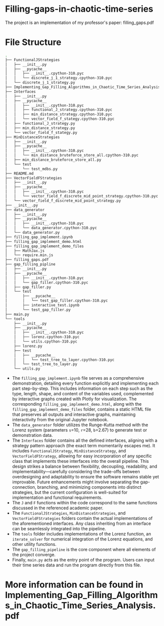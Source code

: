# Filling-gaps-in-chaotic-time-series

The project is an implementation of my professor's paper: filling_gaps.pdf

# File Structure

```bash
.
├── FunctionalJStrategies
│   ├── __init__.py
│   ├── __pycache__
│   │   ├── __init__.cpython-310.pyc
│   │   └── discrete_j_1_strategy.cpython-310.pyc
│   └── discrete_j_1_strategy.py
├── Implementing_Gap_Filling_Algorithms_in_Chaotic_Time_Series_Analysis.pdf
├── Interfaces
│   ├── __init__.py
│   ├── __pycache__
│   │   ├── __init__.cpython-310.pyc
│   │   ├── functional_J_strategy.cpython-310.pyc
│   │   ├── min_distance_strategy.cpython-310.pyc
│   │   └── vector_field_f_stategy.cpython-310.pyc
│   ├── functional_J_strategy.py
│   ├── min_distance_strategy.py
│   └── vector_field_f_stategy.py
├── MinDistanceStrategies
│   ├── __init__.py
│   ├── __pycache__
│   │   ├── __init__.cpython-310.pyc
│   │   └── min_distance_bruteforce_store_all.cpython-310.pyc
│   ├── min_distance_bruteforce_store_all.py
│   └── test
│       └── test_mdbs.py
├── README.md
├── VectorFieldFStrategies
│   ├── __init__.py
│   ├── __pycache__
│   │   ├── __init__.cpython-310.pyc
│   │   └── vector_field_f_discrete_mid_point_strategy.cpython-310.pyc
│   └── vector_field_f_discrete_mid_point_strategy.py
├── __init__.py
├── data_generator
│   ├── __init__.py
│   ├── __pycache__
│   │   ├── __init__.cpython-310.pyc
│   │   └── data_generator.cpython-310.pyc
│   └── data_generator.py
├── filling_gap_implement.ipynb
├── filling_gap_implement_demo.html
├── filling_gap_implement_demo_files
│   ├── MathJax.js
│   └── require.min.js
├── filling_gaps.pdf
├── gap_filling_pipline
│   ├── __init__.py
│   ├── __pycache__
│   │   ├── __init__.cpython-310.pyc
│   │   └── gap_filler.cpython-310.pyc
│   ├── gap_filler.py
│   └── test
│       ├── __pycache__
│       │   └── test_gap_filler.cpython-310.pyc
│       ├── interactive_test.ipynb
│       └── test_gap_filler.py
├── main.py
└── tools
    ├── __init__.py
    ├── __pycache__
    │   ├── __init__.cpython-310.pyc
    │   ├── lorenz.cpython-310.pyc
    │   └── utils.cpython-310.pyc
    ├── lorenz.py
    ├── test
    │   ├── __pycache__
    │   │   └── test_tree_to_layer.cpython-310.pyc
    │   └── test_tree_to_layer.py
    └── utils.py
```

- The `filling_gap_implement.ipynb` file serves as a comprehensive demonstration, detailing every function explicitly and implementing each part step-by-step. This includes information on each step such as the type, length, shape, and content of the variables used, complemented by interactive graphs created with Plotly for visualization. The corresponding `filling_gap_implement_demo.html`, along with the `filling_gap_implement_demo_files` folder, contains a static HTML file that preserves all outputs and interactive graphs, maintaining interactivity from the original Jupyter notebook.
- The `data_generator` folder utilizes the Runge-Kutta method with the Lorenz system (parameters `s`=10, `r`=28, `b`=2.67) to generate test or demonstration data.
- The `Interfaces` folder contains all the defined interfaces, aligning with a strategy pattern approach (the exact term momentarily escapes me). It includes `FunctionalJStrategy`, `MinDistanceStrategy`, and `VectorFieldFStrategy`, allowing for easy incorporation of any specific class that implements these interfaces into the overall pipeline. This design strikes a balance between flexibility, decoupling, readability, and implementability—carefully considering the trade-offs between overdesigning and adaptability to ensure the software remains stable yet improvable. Future enhancements might involve separating the gap-connection, branching, and minimizing components into distinct strategies, but the current configuration is well-suited for implementation and functional requirements.
- The `J` and `F` functions within the code correspond to the same functions discussed in the referenced academic paper.
- The `FunctionalJStrategies`, `MinDistanceStrategies`, and `VectorFieldFStrategies` folders contain the actual implementations of the aforementioned interfaces. Any class inheriting from an interface can be seamlessly integrated into the pipeline.
- The `tools` folder includes implementations of the Lorenz function, an `iterate_solver` for numerical integration of the Lorenz equations, and other utility functions.
- The `gap_filling_pipeline` is the core component where all elements of the project converge.
- Finally, `main.py` acts as the entry point of the program. Users can input their time series data and run the program directly from this file.

# More information can be found in Implementing_Gap_Filling_Algorithms_in_Chaotic_Time_Series_Analysis.pdf
